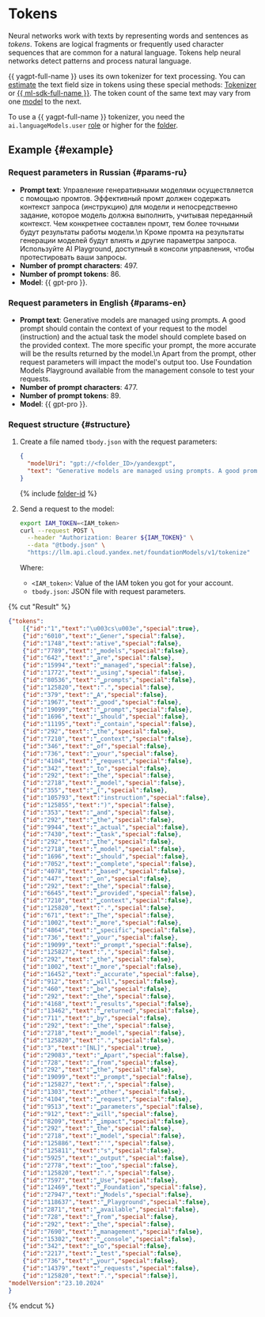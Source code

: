 # Tokens

Neural networks work with texts by representing words and sentences as _tokens_. Tokens are logical fragments or frequently used character sequences that are common for a natural language. Tokens help neural networks detect patterns and process natural language.

{{ yagpt-full-name }} uses its own tokenizer for text processing. You can [estimate](../../operations/yandexgpt/evaluate-request.md) the text field size in tokens using these special methods: [Tokenizer](../../text-generation/api-ref/Tokenizer/index.md) or [{{ ml-sdk-full-name }}](../../sdk/index.md). The token count of the same text may vary from one [model](./models.md) to the next.

To use a {{ yagpt-full-name }} tokenizer, you need the `ai.languageModels.user` [role](../../security/index.md#languageModels-user) or higher for the [folder](../../../resource-manager/concepts/resources-hierarchy.md#folder).

## Example {#example}

### Request parameters in Russian {#params-ru}

* **Prompt text**: Управление генеративными моделями осуществляется с помощью промтов. Эффективный промт должен содержать контекст запроса (инструкцию) для модели и непосредственно задание, которое модель должна выполнить, учитывая переданный контекст. Чем конкретнее составлен промт, тем более точными будут результаты работы модели.\n Кроме промта на результаты генерации моделей будут влиять и другие параметры запроса. Используйте AI Playground, доступный в консоли управления, чтобы протестировать ваши запросы.
* **Number of prompt characters**: 497.
* **Number of prompt tokens**: 86.
* **Model**: {{ gpt-pro }}.

### Request parameters in English {#params-en}

* **Prompt text**: Generative models are managed using prompts. A good prompt should contain the context of your request to the model (instruction) and the actual task the model should complete based on the provided context. The more specific your prompt, the more accurate will be the results returned by the model.\n Apart from the prompt, other request parameters will impact the model's output too. Use Foundation Models Playground available from the management console to test your requests.
* **Number of prompt characters**: 477.
* **Number of prompt tokens**: 89.
* **Model**: {{ gpt-pro }}.

### Request structure {#structure}

1. Create a file named `tbody.json` with the request parameters:



   ```json
   {
     "modelUri": "gpt://<folder_ID>/yandexgpt",
     "text": "Generative models are managed using prompts. A good prompt should contain the context of your request to the model (instruction) and the actual task the model should complete based on the provided context. The more specific your prompt, the more accurate will be the results returned by the model.\n Apart from the prompt, other request parameters will impact the model's output too. Use Foundation Models Playground available from the management console to test your requests."
   }
   ```


   {% include [folder-id](../../../_includes/foundation-models/yandexgpt/folder-id.md) %}

1. Send a request to the model:

   ```bash
   export IAM_TOKEN=<IAM_token>
   curl --request POST \
     --header "Authorization: Bearer ${IAM_TOKEN}" \
     --data "@tbody.json" \
     "https://llm.api.cloud.yandex.net/foundationModels/v1/tokenize"
   ```

   Where:

   * `<IAM_token>`: Value of the IAM token you got for your account.
   * `tbody.json`: JSON file with request parameters.



  {% cut "Result" %}

  ```json
  {"tokens":
      [{"id":"1","text":"\u003cs\u003e","special":true},
      {"id":"6010","text":"▁Gener","special":false},
      {"id":"1748","text":"ative","special":false},
      {"id":"7789","text":"▁models","special":false},
      {"id":"642","text":"▁are","special":false},
      {"id":"15994","text":"▁managed","special":false},
      {"id":"1772","text":"▁using","special":false},
      {"id":"80536","text":"▁prompts","special":false},
      {"id":"125820","text":".","special":false},
      {"id":"379","text":"▁A","special":false},
      {"id":"1967","text":"▁good","special":false},
      {"id":"19099","text":"▁prompt","special":false},
      {"id":"1696","text":"▁should","special":false},
      {"id":"11195","text":"▁contain","special":false},
      {"id":"292","text":"▁the","special":false},
      {"id":"7210","text":"▁context","special":false},
      {"id":"346","text":"▁of","special":false},
      {"id":"736","text":"▁your","special":false},
      {"id":"4104","text":"▁request","special":false},
      {"id":"342","text":"▁to","special":false},
      {"id":"292","text":"▁the","special":false},
      {"id":"2718","text":"▁model","special":false},
      {"id":"355","text":"▁(","special":false},
      {"id":"105793","text":"instruction","special":false},
      {"id":"125855","text":")","special":false},
      {"id":"353","text":"▁and","special":false},
      {"id":"292","text":"▁the","special":false},
      {"id":"9944","text":"▁actual","special":false},
      {"id":"7430","text":"▁task","special":false},
      {"id":"292","text":"▁the","special":false},
      {"id":"2718","text":"▁model","special":false},
      {"id":"1696","text":"▁should","special":false},
      {"id":"7052","text":"▁complete","special":false},
      {"id":"4078","text":"▁based","special":false},
      {"id":"447","text":"▁on","special":false},
      {"id":"292","text":"▁the","special":false},
      {"id":"6645","text":"▁provided","special":false},
      {"id":"7210","text":"▁context","special":false},
      {"id":"125820","text":".","special":false},
      {"id":"671","text":"▁The","special":false},
      {"id":"1002","text":"▁more","special":false},
      {"id":"4864","text":"▁specific","special":false},
      {"id":"736","text":"▁your","special":false},
      {"id":"19099","text":"▁prompt","special":false},
      {"id":"125827","text":",","special":false},
      {"id":"292","text":"▁the","special":false},
      {"id":"1002","text":"▁more","special":false},
      {"id":"16452","text":"▁accurate","special":false},
      {"id":"912","text":"▁will","special":false},
      {"id":"460","text":"▁be","special":false},
      {"id":"292","text":"▁the","special":false},
      {"id":"4168","text":"▁results","special":false},
      {"id":"13462","text":"▁returned","special":false},
      {"id":"711","text":"▁by","special":false},
      {"id":"292","text":"▁the","special":false},
      {"id":"2718","text":"▁model","special":false},
      {"id":"125820","text":".","special":false},
      {"id":"3","text":"[NL]","special":true},
      {"id":"29083","text":"▁Apart","special":false},
      {"id":"728","text":"▁from","special":false},
      {"id":"292","text":"▁the","special":false},
      {"id":"19099","text":"▁prompt","special":false},
      {"id":"125827","text":",","special":false},
      {"id":"1303","text":"▁other","special":false},
      {"id":"4104","text":"▁request","special":false},
      {"id":"9513","text":"▁parameters","special":false},
      {"id":"912","text":"▁will","special":false},
      {"id":"8209","text":"▁impact","special":false},
      {"id":"292","text":"▁the","special":false},
      {"id":"2718","text":"▁model","special":false},
      {"id":"125886","text":"'","special":false},
      {"id":"125811","text":"s","special":false},
      {"id":"5925","text":"▁output","special":false},
      {"id":"2778","text":"▁too","special":false},
      {"id":"125820","text":".","special":false},
      {"id":"7597","text":"▁Use","special":false},
      {"id":"12469","text":"▁Foundation","special":false},
      {"id":"27947","text":"▁Models","special":false},
      {"id":"118637","text":"▁Playground","special":false},
      {"id":"2871","text":"▁available","special":false},
      {"id":"728","text":"▁from","special":false},
      {"id":"292","text":"▁the","special":false},
      {"id":"7690","text":"▁management","special":false},
      {"id":"15302","text":"▁console","special":false},
      {"id":"342","text":"▁to","special":false},
      {"id":"2217","text":"▁test","special":false},
      {"id":"736","text":"▁your","special":false},
      {"id":"14379","text":"▁requests","special":false},
      {"id":"125820","text":".","special":false}],
  "modelVersion":"23.10.2024"
  }
  ```

  {% endcut %}

